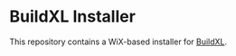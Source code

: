 # BuildXL Installer

This repository contains a WiX-based installer for [BuildXL](https://github.com/microsoft/BuildXL).
